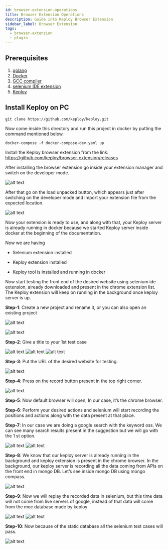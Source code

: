 ```yaml
---
id: browser-extension-operations
title: Browser Extension Operations
description: Guide into Keploy Browser Extension
sidebar_label: Browser Extension
tags:
  - browser-extension
  - plugin
---
```


## Prerequisites

1. [golang](https://go.dev/dl/)
2. [Docker](https://docs.docker.com/get-docker/)
3. [GCC compiler](https://sourceforge.net/projects/tdm-gcc/)
4. [selenium IDE extension](https://chrome.google.com/webstore/detail/selenium-ide/mooikfkahbdckldjjndioackbalphokd?hl=en)
5. [Keploy](https://github.com/keploy/keploy)

## Install Keploy on PC

```
git clone https://github.com/keploy/keploy.git
```

Now come inside this directory and run this project in docker by putting the command mentioned below.

```
docker-compose -f docker-compose-dev.yaml up
```

Install the Keploy browser extension from the link: https://github.com/keploy/browser-extension/releases

After installing the browser extension go inside your extension manager and switch on the developer mode.

![alt text](https://miro.medium.com/max/828/1*xQcKiTOy2bak4Lo9k_qsTg.png)

After that go on the load unpacked button, which appears just after switching on the developer mode and import your extension file from the expected location.

![alt text](https://miro.medium.com/max/828/1*cdRr3Neb1lsDRzHztdWmSA.png)

Now your extension is ready to use, and along with that, your Keploy server is already running in docker because we started Keploy server inside docker at the beginning of the documentation.

Now we are having

- Selenium extension installed

- Keploy extension installed

- Keploy tool is installed and running in docker

Now start testing the front end of the desired website using selenium ide extension, already downloaded and present in the chrome extension list. The Keploy extension will keep on running in the background once keploy server is up.

**Step-1**: Create a new project and rename it, or you can also open an existing project

![alt text](https://miro.medium.com/max/750/1*K6-I3fOHGu29sgUEjcpxUA.png)

![alt text](https://miro.medium.com/max/750/1*lEwF0okhMyKzaS2a8dPA7Q.png)

**Step-2**: Give a title to your 1st test case

![alt text](https://miro.medium.com/max/828/1*u1VNf-nXXvekruNphAIfIQ.png)
![alt text](https://miro.medium.com/max/378/1*CL3156yKX4UhklO3l_vH4Q.png)
![alt text](https://miro.medium.com/max/750/1*0KeAj9Nij6i1_-Gd_265uA.png)

**Step-3**: Put the URL of the desired website for testing.

![alt text](https://miro.medium.com/max/640/1*zkGIhYuzH6MVIhk4ByTpkg.png)

**Step-4**: Press on the record button present in the top right corner.

![alt text](https://miro.medium.com/max/456/1*OJBhp3uWaOnNaOynI_jigw.png)

**Step-5**: Now default browser will open, In our case, it’s the chrome browser.

**Step-6**: Perform your desired actions and selenium will start recording the positions and actions along with the data present at that place.

**Step-7**: In our case we are doing a google search with the keyword oss. We can see many search results present in the suggestion but we will go with the 1 st option.

![alt text](https://miro.medium.com/max/828/1*9wXASZ3JLur3r_Gk2Q-gug.jpeg)
![alt text](https://miro.medium.com/max/828/1*4ur53dlBZ94Y2gbJCZLYJA.jpeg)

**Step-8**: We know that our keploy server is already running in the background and keploy extension is present in the chrome browser. In the background, our keploy server is recording all the data coming from APIs on the front end in mongo DB. Let’s see inside mongo DB using mongo compass.

![alt text](https://miro.medium.com/max/828/1*WYChY6_nwLcmUJw5I-j7Dg.jpeg)

**Step-9**: Now we will replay the recorded data in selenium, but this time data will not come from live servers of google, instead of that data will come from the moc database made by keploy

![alt text](https://miro.medium.com/max/828/1*9wXASZ3JLur3r_Gk2Q-gug.jpeg)
![alt text](https://miro.medium.com/max/828/1*4ur53dlBZ94Y2gbJCZLYJA.jpeg)

**Step-10**: Now because of the static database all the selenium test cases will pass.

![alt text](https://miro.medium.com/max/828/1*LGHdZuf_GnlMamxJGYKXUg.png)
